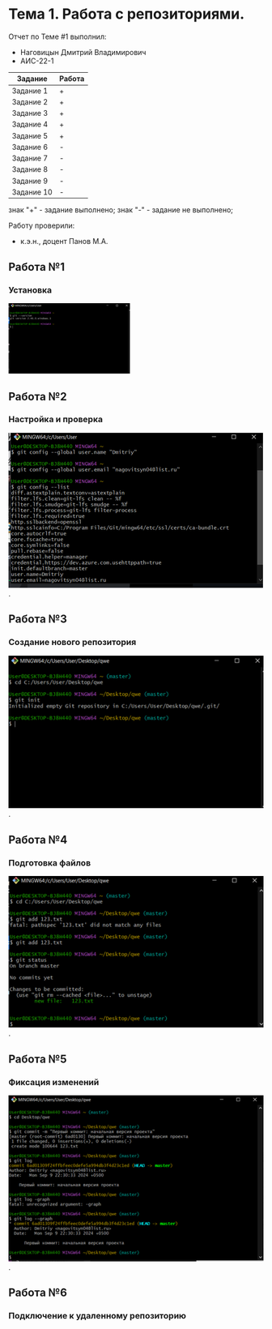 # Тема 1. Работа с репозиториями.
Отчет по Теме #1 выполнил:
- Наговицын Дмитрий Владимирович
- АИС-22-1

| Задание | Работа |
| ------ | ------ |
| Задание 1 | + |
| Задание 2 | + |
| Задание 3 | + |
| Задание 4 | + |
| Задание 5 | + |
| Задание 6 | - |
| Задание 7 | - |
| Задание 8 | - |
| Задание 9 | - |
| Задание 10 | - |

знак "+" - задание выполнено; знак "-" - задание не выполнено;

Работу проверили:
- к.э.н., доцент Панов М.А.

## Работа №1
### Установка

![](/pic/Рисунок1.png)

## Работа №2
### Настройка и проверка

![](/pic/2.png).

## Работа №3
### Создание нового репозитория

![](/pic/4.png).

## Работа №4
### Подготовка файлов

![](/pic/5.png).

## Работа №5
### Фиксация изменений

![](/pic/6.png).

## Работа №6
### Подключение к удаленному репозиторию

